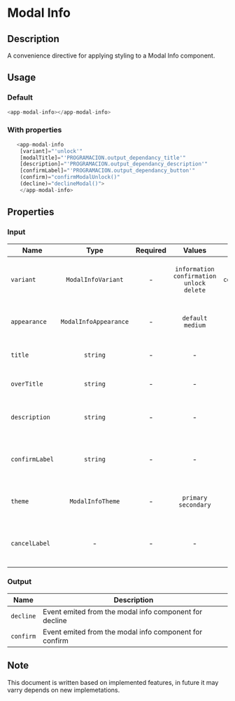 # Modal Info

## Description

A convenience directive for applying styling to a Modal Info component.

## Usage

### Default

```js
<app-modal-info></app-modal-info>
```

### With properties

```js
   <app-modal-info
    [variant]="'unlock'"
    [modalTitle]="'PROGRAMACION.output_dependancy_title'"
    [description]="'PROGRAMACION.output_dependancy_description'"
    [confirmLabel]="'PROGRAMACION.output_dependancy_button'"
    (confirm)="confirmModalUnlock()"
    (decline)="declineModal()">
    </app-modal-info>
```

## Properties

### Input

| Name           |         Type          | Required |                     Values                     |    Default     | Description                                        |
| -------------- | :-------------------: | :------: | :--------------------------------------------: | :------------: | -------------------------------------------------- |
| `variant`      |  `ModalInfoVariant`   |    -     | `information` `confirmation` `unlock` `delete` | `confirmation` | To set different variants for modal info component |
| `appearance`   | `ModalInfoAppearance` |    -     |               `default` `medium`               |   `default`    | To set the appearance for modal info               |
| `title`        |       `string`        |    -     |                       -                        |       -        | To set title for modal info                        |
| `overTitle`    |       `string`        |    -     |                       -                        |       -        | To set over title for modal info                   |
| `description`  |       `string`        |    -     |                       -                        |       -        | To set description for modal info                  |
| `confirmLabel` |       `string`        |    -     |                       -                        |       -        | To set confirm button label for modal info         |
| `theme`        |   `ModalInfoTheme`    |    -     |             `primary` `secondary`              |   `primary`    | To set description for modal info                  |
| `cancelLabel`  |           -           |    -     |                       -                        |   `Cancelar`   | To set cancel button label for modal info          |

### Output

| Name      | Description                                            |
| --------- | ------------------------------------------------------ |
| `decline` | Event emited from the modal info component for decline |
| `confirm` | Event emited from the modal info component for confirm |

## Note

This document is written based on implemented features, in future it may varry depends on new implemetations.
